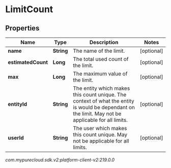# LimitCount


## Properties

| Name | Type | Description | Notes |
| ------------ | ------------- | ------------- | ------------- |
| **name** | **String** | The name of the limit. |  [optional] |
| **estimatedCount** | **Long** | The total used count of the limit. |  [optional] |
| **max** | **Long** | The maximum value of the limit. |  [optional] |
| **entityId** | **String** | The entity which makes this count unique. The context of what the entity is would be dependant on the limit. May not be applicable for all limits. |  [optional] |
| **userId** | **String** | The user which makes this count unique. May not be applicable for all limits. |  [optional] |




_com.mypurecloud.sdk.v2:platform-client-v2:219.0.0_
